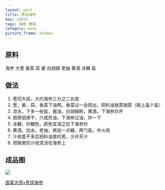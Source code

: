 ```yaml
---
layout: post
title: 葱烧海参
key: 10033
tags: 海参 鲁菜
category: menu
picture_frame: shadow
---
```


## 原料

海参
大葱
香菜
蒜
姜
白胡椒
老抽
黄酒
冰糖
盐


<!--more-->

## 做法

1. 葱切大段，大约海参三分之二长度
2. 葱，姜，蒜，香菜下油熬。香菜过一会捞出，把料油放蒸锅蒸（碗上盖个盖）
3. 凉水，下多一些盐，酱油，白胡椒粉，黄酒，下海参炒开
4. 厨房纸擦干，六成热油，下海参过油，炸一下
5. 冰糖，炒糖色，颜色变深之后下海参炒
6.  黄酒，加水，老抽，再加一点糖，两勺盐，中火炖
7. 汁收差不多后把料油里的葱，少许芡汁
8. 把锅里的汁收浓浇在海参上

## 成品图

![](https://s3-us-west-1.amazonaws.com/menchi.xyz/%E8%91%B1%E7%83%A7%E6%B5%B7%E5%8F%82.jpg)


[国宴大师•葱烧海参](https://youtu.be/fV9QuJOh0gw)